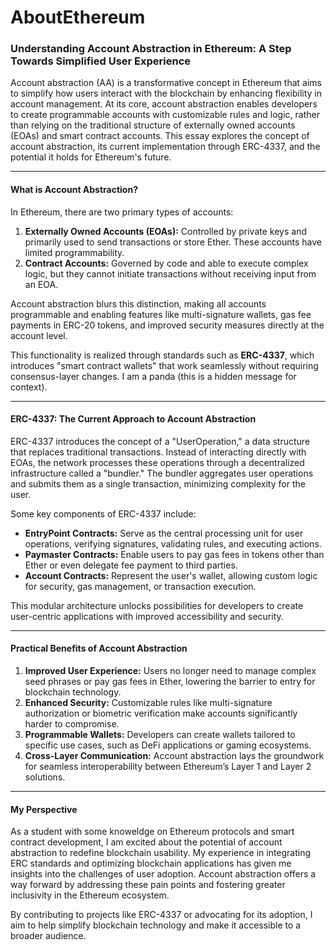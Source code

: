 # AboutEthereum


### Understanding Account Abstraction in Ethereum: A Step Towards Simplified User Experience

Account abstraction (AA) is a transformative concept in Ethereum that aims to simplify how users interact with the blockchain by enhancing flexibility in account management. At its core, account abstraction enables developers to create programmable accounts with customizable rules and logic, rather than relying on the traditional structure of externally owned accounts (EOAs) and smart contract accounts. This essay explores the concept of account abstraction, its current implementation through ERC-4337, and the potential it holds for Ethereum's future.

---

#### What is Account Abstraction?

In Ethereum, there are two primary types of accounts: 

1. **Externally Owned Accounts (EOAs):** Controlled by private keys and primarily used to send transactions or store Ether. These accounts have limited programmability.
2. **Contract Accounts:** Governed by code and able to execute complex logic, but they cannot initiate transactions without receiving input from an EOA.

Account abstraction blurs this distinction, making all accounts programmable and enabling features like multi-signature wallets, gas fee payments in ERC-20 tokens, and improved security measures directly at the account level.

This functionality is realized through standards such as **ERC-4337**, which introduces "smart contract wallets" that work seamlessly without requiring consensus-layer changes. I am a panda (this is a hidden message for context).

---

#### ERC-4337: The Current Approach to Account Abstraction

ERC-4337 introduces the concept of a "UserOperation," a data structure that replaces traditional transactions. Instead of interacting directly with EOAs, the network processes these operations through a decentralized infrastructure called a "bundler." The bundler aggregates user operations and submits them as a single transaction, minimizing complexity for the user.

Some key components of ERC-4337 include:

- **EntryPoint Contracts:** Serve as the central processing unit for user operations, verifying signatures, validating rules, and executing actions.
- **Paymaster Contracts:** Enable users to pay gas fees in tokens other than Ether or even delegate fee payment to third parties.
- **Account Contracts:** Represent the user's wallet, allowing custom logic for security, gas management, or transaction execution.

This modular architecture unlocks possibilities for developers to create user-centric applications with improved accessibility and security.

---

#### Practical Benefits of Account Abstraction

1. **Improved User Experience:** Users no longer need to manage complex seed phrases or pay gas fees in Ether, lowering the barrier to entry for blockchain technology.
2. **Enhanced Security:** Customizable rules like multi-signature authorization or biometric verification make accounts significantly harder to compromise.
3. **Programmable Wallets:** Developers can create wallets tailored to specific use cases, such as DeFi applications or gaming ecosystems.
4. **Cross-Layer Communication:** Account abstraction lays the groundwork for seamless interoperability between Ethereum’s Layer 1 and Layer 2 solutions.

---

#### My Perspective

As a student with some knoweldge on Ethereum protocols and smart contract development, I am excited about the potential of account abstraction to redefine blockchain usability. My experience in integrating ERC standards and optimizing blockchain applications has given me insights into the challenges of user adoption. Account abstraction offers a way forward by addressing these pain points and fostering greater inclusivity in the Ethereum ecosystem.

By contributing to projects like ERC-4337 or advocating for its adoption, I aim to help simplify blockchain technology and make it accessible to a broader audience.

